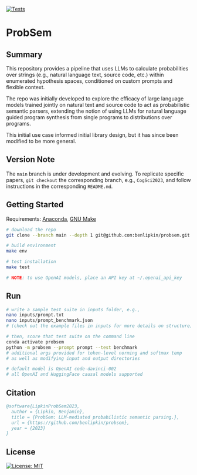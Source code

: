 [![Tests](https://github.com/benlipkin/probsem/actions/workflows/testing.yml/badge.svg)](https://github.com/benlipkin/probsem/actions/workflows/testing.yml)

# ProbSem

## Summary

This repository provides a pipeline that uses LLMs to calculate probabilities over strings (e.g., natural language text, source code, etc.) within enumerated hypothesis spaces, conditioned on custom prompts and flexible context.

The repo was initially developed to explore the efficacy of large language models trained jointly on natural text and source code to act as probabilistic semantic parsers, extending the notion of using LLMs for natural language guided program synthesis from single programs to distributions over programs.

This initial use case informed initial library design, but it has since been modified to be more general.

## Version Note

The `main` branch is under development and evolving. To replicate specific papers, `git checkout` the corresponding branch, e.g., `CogSci2023`, and follow instructions in the corresponding `README.md`.

## Getting Started

Requirements: [Anaconda](https://conda.io/projects/conda/en/latest/user-guide/install/index.html), [GNU Make](https://www.gnu.org/software/make/manual/make.html)

```bash
# download the repo
git clone --branch main --depth 1 git@github.com:benlipkin/probsem.git

# build environment
make env

# test installation
make test

# NOTE: to use OpenAI models, place an API key at ~/.openai_api_key
```

## Run

```bash
# write a sample test suite in inputs folder, e.g.,
nano inputs/prompt.txt
nano inputs/prompt_benchmark.json
# (check out the example files in inputs for more details on structure)

# then, score that test suite on the command line
conda activate probsem
python -m probsem --prompt prompt --test benchmark
# additional args provided for token-level norming and softmax temp
# as well as modifying input and output directories

# default model is OpenAI code-davinci-002
# all OpenAI and HuggingFace causal models supported
```

## Citation

```bibtex
@software{LipkinProbSem2023,
  author = {Lipkin, Benjamin},
  title = {ProbSem: LLM-mediated probabilistic semantic parsing.},
  url = {https://github.com/benlipkin/probsem},
  year = {2023}
}
```

## License

[![License: MIT](https://img.shields.io/badge/License-MIT-brightgreen.svg)](https://opensource.org/licenses/MIT)